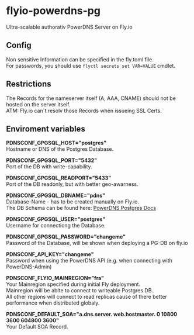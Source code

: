 # flyio-powerdns-pg
Ultra-scalable authorativ PowerDNS Server on Fly.io

## Config
Non sensitive Information can be specified in the fly.toml file.  
For passwords, you should use `flyctl secrets set VAR=VALUE` cmdlet.

## Restrictions
The Records for the nameserver itself (A, AAA, CNAME) should not be hosted on the server itself.  
ATM: Fly.io can`t resolv those Records when issueing SSL Certs.

## Enviroment variables
**PDNSCONF_GPGSQL_HOST="postgres"**  
Hostname or DNS of the Postgres Database.  

**PDNSCONF_GPGSQL_PORT="5432"**  
Port of the DB with write-capability.  

**PDNSCONF_GPGSQL_READPORT="5433"**  
Port of the DB readonly, but with better geo-awarness.  

**PDNSCONF_GPGSQL_DBNAME="pdns"**  
Database-Name - has to be created manually on Fly.io.  
The DB Schema can be found here: [PowerDNS Postgres Docs](https://doc.powerdns.com/authoritative/backends/generic-postgresql.html)  

**PDNSCONF_GPGSQL_USER="postgres"**  
Username for connectiong the Database.  

**PDNSCONF_GPGSQL_PASSWORD="changeme"**  
Password of the Database, will be shown when deploying a PG-DB on fly.io  

**PDNSCONF_API_KEY="changeme"**  
Password when using the PowerDNS API (e.g. when connecting with PowerDNS-Admin)  

**PDNSCONF_FLYIO_MAINREGION="fra"**  
Your Mainregion specified during initial Fly deployment.  
Mainregion will be ablte to connect to writeable Postgres DB.  
All other regions will connect to read replicas cause of there better performance when distributed globaly.  

**PDNSCONF_DEFAULT_SOA="a.dns.server. web.hostmaster. 0 10800 3600 604800 3600"**  
Your Default SOA Record.